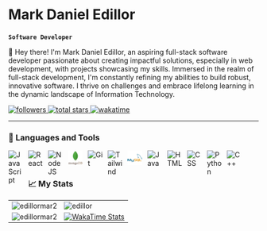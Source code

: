 # Mark Daniel Edillor

**`Software Developer`**

👋 Hey there! I'm Mark Daniel Edillor, an aspiring full-stack software developer passionate about creating impactful solutions, especially in web development, with projects showcasing my skills. Immersed in the realm of full-stack development, I'm constantly refining my abilities to build robust, innovative software. I thrive on challenges and embrace lifelong learning in the dynamic landscape of Information Technology.

<p align="left">  
  <a href="https://github.com/edillormark2?tab=followers">
    <img alt="followers" title="Follow me on Github" src="https://custom-icon-badges.demolab.com/github/followers/edillormark2?color=236ad3&labelColor=1155ba&style=for-the-badge&logo=person-add&label=Followers&logoColor=white"/>
  </a>
  <a href="https://github.com/edillormark2?tab=repositories&sort=stargazers">
    <img alt="total stars" title="Total stars on GitHub" src="https://custom-icon-badges.demolab.com/github/stars/edillormark2?color=55960c&style=for-the-badge&labelColor=488207&logo=star"/>
  </a>
 <a href="https://wakatime.com/@018c77b8-a1b7-4701-ada8-07ccddbe11ec">
  <img alt="wakatime" title="WakaTime" src="https://wakatime.com/badge/user/018c77b8-a1b7-4701-ada8-07ccddbe11ec.svg?color=%23E05D44&label=WAKATIME&logoColor=white&style=for-the-badge&labelColor=CE4630" style="height: 28px; width: auto;" />
</a>
</p>

---

### 🧰 Languages and Tools

<img align="left" alt="JavaScript" width="30px" style="padding-right:10px;" src="https://cdn.jsdelivr.net/gh/devicons/devicon/icons/javascript/javascript-plain.svg" />
<img align="left" alt="React" width="30px" style="padding-right:10px;" src="https://cdn.jsdelivr.net/gh/devicons/devicon/icons/react/react-original.svg" />
<img align="left" alt="NodeJS" width="30px" style="padding-right:10px;" src="https://cdn.jsdelivr.net/gh/devicons/devicon/icons/nodejs/nodejs-original.svg" />
<img align="left" alt="MongoDB" width="30px" style="padding-right:10px;" src="https://raw.githubusercontent.com/devicons/devicon/master/icons/mongodb/mongodb-original-wordmark.svg" />
<img align="left" alt="Git" width="30px" style="padding-right:10px;" src="https://cdn.jsdelivr.net/gh/devicons/devicon/icons/git/git-original.svg" />
<img align="left" alt="Tailwind" width="30px" style="padding-right:10px;" src="https://www.vectorlogo.zone/logos/tailwindcss/tailwindcss-icon.svg" />
<img align="left" alt="MySQL" width="30px" style="padding-right:10px;" src="https://raw.githubusercontent.com/devicons/devicon/master/icons/mysql/mysql-original-wordmark.svg" />
<img align="left" alt="Java" width="30px" style="padding-right:10px;" src="https://cdn.jsdelivr.net/gh/devicons/devicon/icons/java/java-original.svg"/>
<img align="left" alt="HTML" width="30px" style="padding-right:10px;" src="https://cdn.jsdelivr.net/gh/devicons/devicon/icons/html5/html5-plain.svg" />
<img align="left" alt="CSS" width="30px" style="padding-right:10px;" src="https://cdn.jsdelivr.net/gh/devicons/devicon/icons/css3/css3-plain.svg" />
<img align="left" alt="Python" width="30px" style="padding-right:10px;" src="https://cdn.jsdelivr.net/gh/devicons/devicon/icons/python/python-plain.svg" />
<img align="left" alt="C++" width="30px" style="padding-right:10px;" src="https://cdn.jsdelivr.net/gh/devicons/devicon/icons/cplusplus/cplusplus-line.svg" />
<br />

#

### 📈 My Stats

<table>
  <tr>
    <td>
      <img src="https://github-readme-stats.vercel.app/api/top-langs?username=edillormark2&show_icons=true&locale=en&layout=compact&theme=tokyonight&amp;hide_border=false&card_width=500" alt="edillormar2" />
    </td>
    <td>
      <img src="https://github-readme-streak-stats.herokuapp.com/?user=edillormark2&&theme=tokyonight" alt="edillor" />
    </td>
  </tr>
  <tr>
    <td>
      <img src="https://github-readme-stats.vercel.app/api?username=edillormark2&show_icons=true&locale=en&theme=tokyonight" alt="edillormar2" />
    </td>
    <td>
      <a href="https://wakatime.com/@markdaniel">
        <img src="https://github-readme-stats-pyromagnes-projects.vercel.app/api/wakatime?username=markdaniel&layout=compact&theme=tokyonight&hide_border=false&custom_title=Time%20Spent%20in%20Languages" alt="WakaTime Stats" />
      </a>
    </td>
  </tr>
</table>


